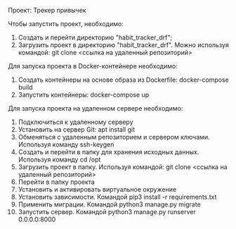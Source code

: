 Проект: Трекер привычек

Чтобы запустить проект, необходимо:
1. Создать и перейти директорию "habit_tracker_drf"; 
2. Загрузить проект в директорию "habit_tracker_drf". Можно используя командой: git clone <ссылка на удаленный репозиторий>

Для запуска проекта в Docker-контейнере необходимо:
1. Создать контейнеры на основе образа из Dockerfile: docker-compose build
2. Запустить контейнеры: docker-compose up

Для запуска проекта на удаленном сервере необходимо:
1. Подключиться к удаленному серверу
2. Установить на сервер Git: apt install git
3. Обменяться с удаленным репозиторием и сервером ключами. Используя команду ssh-keygen
4. Создать и перейти в папку для хранения исходных данных. Используя команду cd /opt
5. Загрузить проект в папку. Используя командой: git clone <ссылка на удаленный репозиторий>
6. Перейти в папку проекта
7. Установить и активировать виртуальное окружение
8. Установить зависимости. Командой pip3 install -r requirements.txt
9. Применить миграции. Командой python3 manage.py migrate
10. Запустить сервер. Командой python3 manage.py runserver 0.0.0.0:8000
